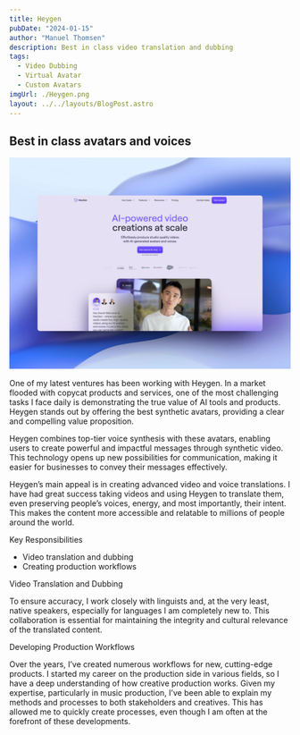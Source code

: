 ```yaml
---
title: Heygen
pubDate: "2024-01-15"
author: "Manuel Thomsen"
description: Best in class video translation and dubbing
tags:
  - Video Dubbing
  - Virtual Avatar
  - Custom Avatars
imgUrl: ./Heygen.png
layout: ../../layouts/BlogPost.astro
---
```


## Best in class avatars and voices

![AR Showrooms](./Heygen.png)

One of my latest ventures has been working with Heygen. In a market flooded with copycat products and services, one of the most challenging tasks I face daily is demonstrating the true value of AI tools and products. Heygen stands out by offering the best synthetic avatars, providing a clear and compelling value proposition.

Heygen combines top-tier voice synthesis with these avatars, enabling users to create powerful and impactful messages through synthetic video. This technology opens up new possibilities for communication, making it easier for businesses to convey their messages effectively.

Heygen’s main appeal is in creating advanced video and voice translations. I have had great success taking videos and using Heygen to translate them, even preserving people’s voices, energy, and most importantly, their intent. This makes the content more accessible and relatable to millions of people around the world.

Key Responsibilities

- Video translation and dubbing
- Creating production workflows

Video Translation and Dubbing

To ensure accuracy, I work closely with linguists and, at the very least, native speakers, especially for languages I am completely new to. This collaboration is essential for maintaining the integrity and cultural relevance of the translated content.

Developing Production Workflows

Over the years, I’ve created numerous workflows for new, cutting-edge products. I started my career on the production side in various fields, so I have a deep understanding of how creative production works. Given my expertise, particularly in music production, I’ve been able to explain my methods and processes to both stakeholders and creatives. This has allowed me to quickly create processes, even though I am often at the forefront of these developments.

